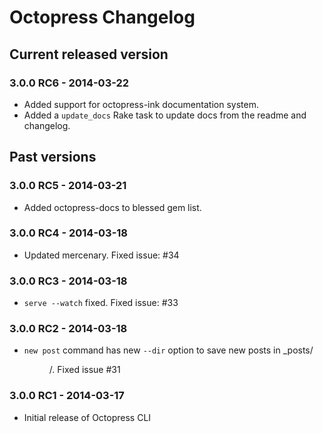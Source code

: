 # Octopress Changelog

## Current released version

### 3.0.0 RC6 - 2014-03-22

- Added support for octopress-ink documentation system.
- Added a `update_docs` Rake task to update docs from the readme and changelog.

## Past versions

### 3.0.0 RC5 - 2014-03-21
- Added octopress-docs to blessed gem list.

### 3.0.0 RC4 - 2014-03-18
- Updated mercenary. Fixed issue: #34

### 3.0.0 RC3 - 2014-03-18
- `serve --watch` fixed. Fixed issue: #33

### 3.0.0 RC2 - 2014-03-18
- `new post` command has new `--dir` option to save new posts in _posts/<DIR>/. Fixed issue #31

### 3.0.0 RC1 - 2014-03-17
- Initial release of Octopress CLI


